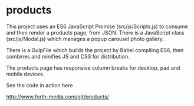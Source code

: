 # products
This project uses an ES6 JavaScript Promise (src/js/Scripts.js) to consume and then render a products page, from JSON. There is a JavaScript class (src/js/Modal.js) which manages a popup carousel photo gallery.

There is a GulpFile which builds the project by Babel compiling ES6, then combines and minifies JS and CSS for distribution.

The products page has responsive column breaks for desktop, pad and mobile devices.

See the code in action here

http://www.forth-media.com/git/products/